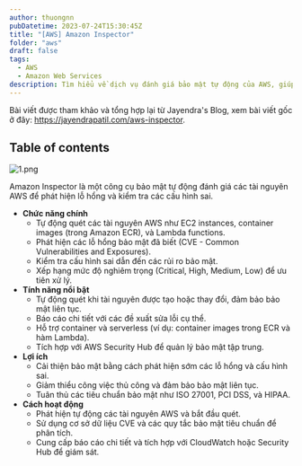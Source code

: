 ```yaml
---
author: thuongnn
pubDatetime: 2023-07-24T15:30:45Z
title: "[AWS] Amazon Inspector"
folder: "aws"
draft: false
tags:
  - AWS
  - Amazon Web Services
description: Tìm hiểu về dịch vụ đánh giá bảo mật tự động của AWS, giúp phát hiện lỗ hổng và tuân thủ bảo mật.
---
```


Bài viết được tham khảo và tổng hợp lại từ Jayendra's Blog, xem bài viết gốc ở đây: https://jayendrapatil.com/aws-inspector.

## Table of contents

![1.png](@/assets/images/aws/security/aws-inspector/1.png)

Amazon Inspector là một công cụ bảo mật tự động đánh giá các tài nguyên AWS để phát hiện lỗ hổng và kiểm tra các cấu hình sai.

- **Chức năng chính**
  - Tự động quét các tài nguyên AWS như EC2 instances, container images (trong Amazon ECR), và Lambda functions.
  - Phát hiện các lỗ hổng bảo mật đã biết (CVE - Common Vulnerabilities and Exposures).
  - Kiểm tra cấu hình sai dẫn đến các rủi ro bảo mật.
  - Xếp hạng mức độ nghiêm trọng (Critical, High, Medium, Low) để ưu tiên xử lý.
- **Tính năng nổi bật**
  - Tự động quét khi tài nguyên được tạo hoặc thay đổi, đảm bảo bảo mật liên tục.
  - Báo cáo chi tiết với các đề xuất sửa lỗi cụ thể.
  - Hỗ trợ container và serverless (ví dụ: container images trong ECR và hàm Lambda).
  - Tích hợp với AWS Security Hub để quản lý bảo mật tập trung.
- **Lợi ích**
  - Cải thiện bảo mật bằng cách phát hiện sớm các lỗ hổng và cấu hình sai.
  - Giảm thiểu công việc thủ công và đảm bảo bảo mật liên tục.
  - Tuân thủ các tiêu chuẩn bảo mật như ISO 27001, PCI DSS, và HIPAA.
- **Cách hoạt động**
  - Phát hiện tự động các tài nguyên AWS và bắt đầu quét.
  - Sử dụng cơ sở dữ liệu CVE và các quy tắc bảo mật tiêu chuẩn để phân tích.
  - Cung cấp báo cáo chi tiết và tích hợp với CloudWatch hoặc Security Hub để giám sát.
